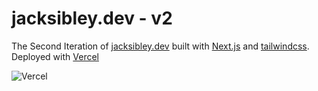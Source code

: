 # jacksibley.dev - v2

The Second Iteration of [jacksibley.dev](https://jacksibley.dev) built with [Next.js](https://nextjs.org/) and [tailwindcss](https://tailwindcss.com/). Deployed with [Vercel](https://vercel.com/)

![Vercel](https://jacksibley-dev-v2.vercel.app/?app={jacksibley-dev-v2})
